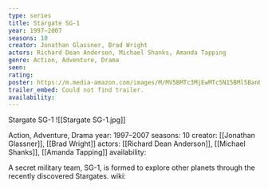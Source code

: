 ```yaml
---
type: series
title: Stargate SG-1
year: 1997–2007
seasons: 10
creator: Jonathan Glassner, Brad Wright
actors: Richard Dean Anderson, Michael Shanks, Amanda Tapping
genre: Action, Adventure, Drama
seen:
rating: 
poster: https://m.media-amazon.com/images/M/MV5BMTc3MjEwMTc5N15BMl5BanBnXkFtZTcwNzQ2NjQ4NA@@._V1_SX300.jpg
trailer_embed: Could not find trailer.
availability:
---
```

Stargate SG-1
![[Stargate SG-1.jpg]]

Action, Adventure, Drama
year: 1997–2007
seasons: 10
creator: [[Jonathan Glassner]], [[Brad Wright]]
actors: [[Richard Dean Anderson]], [[Michael Shanks]], [[Amanda Tapping]]
availability:

A secret military team, SG-1, is formed to explore other planets through the recently discovered Stargates.
wiki: 


